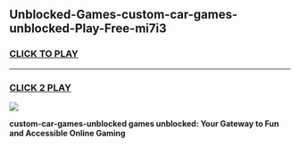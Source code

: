 
## Unblocked-Games-custom-car-games-unblocked-Play-Free-mi7i3
<h3>
<a href="https://premium76.site?title=custom-car-games-unblocked&ref=18A1">CLICK TO PLAY</a></h3>
<hr>

<h3>
<a href="https://premium76.site?title=custom-car-games-unblocked&ref=18A1">CLICK 2 PLAY</a>
  
</h3>

<a href="https://premium76.site?title=custom-car-games-unblocked&ref=18A1"><img src="https://clearcache.store/games.png"></a>


**custom-car-games-unblocked games unblocked: Your Gateway to Fun and Accessible Online Gaming**
